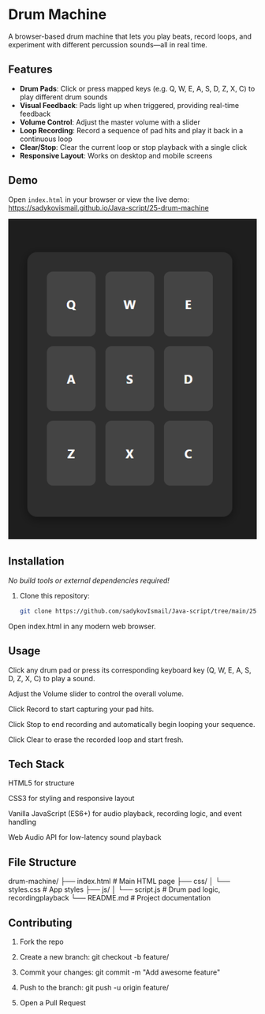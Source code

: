 # Drum Machine

A browser-based drum machine that lets you play beats, record loops, and experiment with different percussion sounds—all in real time.

## Features

- **Drum Pads**: Click or press mapped keys (e.g. Q, W, E, A, S, D, Z, X, C) to play different drum sounds  
- **Visual Feedback**: Pads light up when triggered, providing real-time feedback  
- **Volume Control**: Adjust the master volume with a slider  
- **Loop Recording**: Record a sequence of pad hits and play it back in a continuous loop  
- **Clear/Stop**: Clear the current loop or stop playback with a single click  
- **Responsive Layout**: Works on desktop and mobile screens  

## Demo

Open `index.html` in your browser or view the live demo:  
<https://sadykovismail.github.io/Java-script/25-drum-machine>

![Screenshot of the Drum Machine app](./screenshot.png)

## Installation

_No build tools or external dependencies required!_

1. Clone this repository:  
   ```bash
   git clone https://github.com/sadykovIsmail/Java-script/tree/main/25-drum-machine
Open index.html in any modern web browser.

## Usage
Click any drum pad or press its corresponding keyboard key (Q, W, E, A, S, D, Z, X, C) to play a sound.

Adjust the Volume slider to control the overall volume.

Click Record to start capturing your pad hits.

Click Stop to end recording and automatically begin looping your sequence.

Click Clear to erase the recorded loop and start fresh.

## Tech Stack
HTML5 for structure

CSS3 for styling and responsive layout

Vanilla JavaScript (ES6+) for audio playback, recording logic, and event handling

Web Audio API for low-latency sound playback

## File Structure

drum-machine/
├── index.html           # Main HTML page
├── css/
│   └── styles.css       # App styles
├── js/
│   └── script.js        # Drum pad logic, recordingplayback
└── README.md            # Project documentation

## Contributing
1) Fork the repo

2) Create a new branch:
git checkout -b feature/<your-branch-name>

3) Commit your changes:
git commit -m "Add awesome feature"

4) Push to the branch:
git push -u origin feature/<your-branch-name>

5) Open a Pull Request
